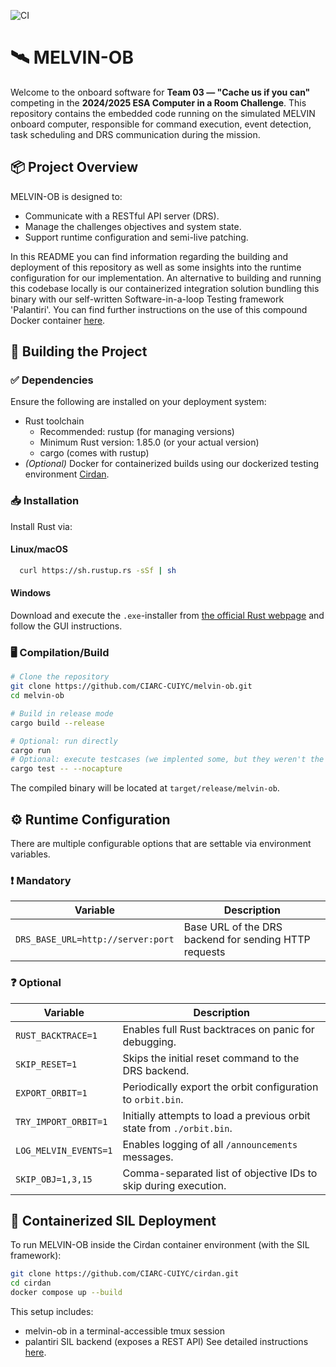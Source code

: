 ![CI](https://github.com/CIARC-CUIYC/melvin-ob/workflows/build-deploy.yaml/badge.svg)
# 🛰 MELVIN-OB
Welcome to the onboard software for **Team 03 — "Cache us if you can"** competing in the **2024/2025 ESA Computer in a Room Challenge**. 
This repository contains the embedded code running on the simulated MELVIN onboard computer, responsible 
for command execution, event detection, task scheduling and DRS communication during the mission.

## 📦 Project Overview
MELVIN-OB is designed to:
* Communicate with a RESTful API server (DRS).
* Manage the challenges objectives and system state.
* Support runtime configuration and semi-live patching.

In this README you can find information regarding the building and deployment of this repository 
as well as some insights into the runtime configuration for our implementation. 
An alternative to building and running this codebase locally is our containerized integration 
solution bundling this binary with our self-written Software-in-a-loop Testing framework 'Palantiri'. 
You can find further instructions on the use of this compound Docker container
[here](https://github.com/CIARC-CUIYC/cirdan).

## 🔨 Building the Project
### ✅ Dependencies
Ensure the following are installed on your deployment system:
* Rust toolchain
    + Recommended: rustup (for managing versions)
    + Minimum Rust version: 1.85.0 (or your actual version)
    + cargo (comes with rustup)
* *(Optional)* Docker for containerized builds using our dockerized testing environment [Cirdan](https://github.com/CIARC-CUIYC/cirdan).

### 📥 Installation
Install Rust via:
#### Linux/macOS
```bash
  curl https://sh.rustup.rs -sSf | sh
```
#### Windows
Download and execute the `.exe`-installer from 
[the official Rust webpage](https://forge.rust-lang.org/infra/other-installation-methods.html) and follow the GUI instructions.
### 🖥️ Compilation/Build
```bash
# Clone the repository
git clone https://github.com/CIARC-CUIYC/melvin-ob.git
cd melvin-ob

# Build in release mode
cargo build --release

# Optional: run directly
cargo run
# Optional: execute testcases (we implented some, but they weren't the focus here)
cargo test -- --nocapture
```
The compiled binary will be located at `target/release/melvin-ob`.

## ⚙️ Runtime Configuration
There are multiple configurable options that are settable via environment variables.
### ❗ Mandatory
| Variable                          | Description                                           |
|-----------------------------------|-------------------------------------------------------|
| `DRS_BASE_URL=http://server:port` | Base URL of the DRS backend for sending HTTP requests |

### ❓ Optional
| Variable              | Description                                                           |
|-----------------------|-----------------------------------------------------------------------|
| `RUST_BACKTRACE=1`    | Enables full Rust backtraces on panic for debugging.                  |
| `SKIP_RESET=1`        | Skips the initial reset command to the DRS backend.                   |
| `EXPORT_ORBIT=1`      | Periodically export the orbit configuration to `orbit.bin`.           |
| `TRY_IMPORT_ORBIT=1`  | Initially attempts to load a previous orbit state from `./orbit.bin`. |
| `LOG_MELVIN_EVENTS=1` | Enables logging of all `/announcements` messages.                     |
| `SKIP_OBJ=1,3,15`     | Comma-separated list of objective IDs to skip during execution.       |

## 🐳 Containerized SIL Deployment
To run MELVIN-OB inside the Cirdan container environment (with the SIL framework):
```bash
git clone https://github.com/CIARC-CUIYC/cirdan.git
cd cirdan
docker compose up --build
```
This setup includes:
* melvin-ob in a terminal-accessible tmux session
* palantiri SIL backend (exposes a REST API)
See detailed instructions [here](https://github.com/CIARC-CUIYC/cirdan).